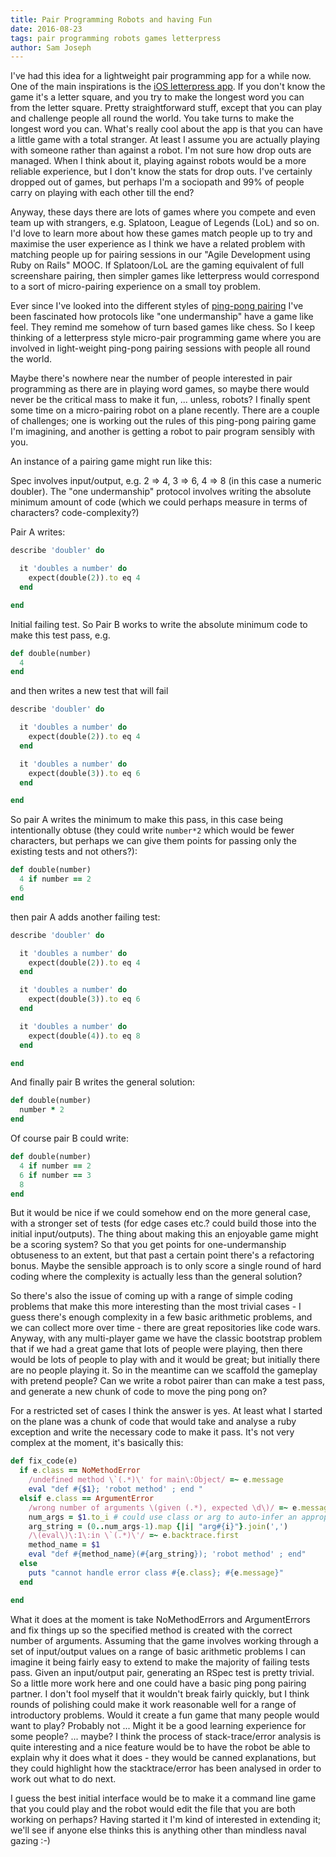 ```yaml
---
title: Pair Programming Robots and having Fun
date: 2016-08-23
tags: pair programming robots games letterpress
author: Sam Joseph
---
```



I've had this idea for a lightweight pair programming app for a while now.  One of the main inspirations is the [iOS letterpress app](https://itunes.apple.com/gb/app/letterpress-word-game/id526619424?mt=8).  If you don't know the game it's a letter square, and you try to make the longest word you can from the letter square.  Pretty straightforward stuff, except that you can play and challenge people all round the world.  You take turns to make the longest word you can. What's really cool about the app is that you can have a little game with a total stranger.  At least I assume you are actually playing with someone rather than against a robot.  I'm not sure how drop outs are managed.  When I think about it, playing against robots would be a more reliable experience, but I don't know the stats for drop outs.  I've certainly dropped out of games, but perhaps I'm a sociopath and 99% of people carry on playing with each other till the end?

Anyway, these days there are lots of games where you compete and even team up with strangers, e.g. Splatoon, League of Legends (LoL) and so on.  I'd love to learn more about how these games match people up to try and maximise the user experience as I think we have a related problem with matching people up for pairing sessions in our "Agile Development using Ruby on Rails" MOOC.  If Splatoon/LoL are the gaming equivalent of full screenshare pairing, then simpler games like letterpress would correspond to a sort of micro-pairing experience on a small toy problem.

Ever since I've looked into the different styles of [ping-pong pairing](http://www.agileventures.org/remote-pair-programming/pair-programming-protocols) I've been fascinated how protocols like "one undermanship" have a game like feel.  They remind me somehow of turn based games like chess.  So I keep thinking of a letterpress style micro-pair programming game where you are involved in light-weight ping-pong pairing sessions with people all round the world.

Maybe there's nowhere near the number of people interested in pair programming as there are in playing word games, so maybe there would never be the critical mass to make it fun, ... unless, robots?  I finally spent some time on a micro-pairing robot on a plane recently.  There are a couple of challenges; one is working out the rules of this ping-pong pairing game I'm imagining, and another is getting a robot to pair program sensibly with you.   

An instance of a pairing game might run like this:

Spec involves input/output, e.g. 2 => 4, 3 => 6, 4 => 8  (in this case a numeric doubler).  The "one undermanship" protocol involves writing the absolute minimum amount of code (which we could perhaps measure in terms of characters? code-complexity?)


Pair A writes:

```rb
describe 'doubler' do

  it 'doubles a number' do
    expect(double(2)).to eq 4
  end

end
```

Initial failing test.  So Pair B works to write the absolute minimum code to make this test pass, e.g. 

```rb
def double(number)
  4
end
```

and then writes a new test that will fail

```rb
describe 'doubler' do

  it 'doubles a number' do
    expect(double(2)).to eq 4
  end

  it 'doubles a number' do
    expect(double(3)).to eq 6
  end

end
```

So pair A writes the minimum to make this pass, in this case being intentionally obtuse (they could write `number*2` which would be fewer characters, but perhaps we can give them points for passing only the existing tests and not others?):


```rb
def double(number)
  4 if number == 2
  6
end
```

then pair A adds another failing test:

```rb
describe 'doubler' do

  it 'doubles a number' do
    expect(double(2)).to eq 4
  end

  it 'doubles a number' do
    expect(double(3)).to eq 6
  end

  it 'doubles a number' do
    expect(double(4)).to eq 8
  end

end
```

And finally pair B writes the general solution:

```rb
def double(number)
  number * 2
end
```

Of course pair B could write:

```rb
def double(number)
  4 if number == 2
  6 if number == 3
  8
end
```

But it would be nice if we could somehow end on the more general case, with a stronger set of tests (for edge cases etc.? could build those into the initial input/outputs).  The thing about making this an enjoyable game might be a scoring system? So that you get points for one-undermanship obtuseness to an extent, but that past a certain point there's a refactoring bonus.  Maybe the sensible approach is to only score a single round of hard coding where the complexity is actually less than the general solution?

So there's also the issue of coming up with a range of simple coding problems that make this more interesting than the most trivial cases - I guess there's enough complexity in a few basic arithmetic problems, and we can collect more over time - there are great repositories like code wars.  Anyway, with any multi-player game we have the classic bootstrap problem that if we had a great game that lots of people were playing, then there would be lots of people to play with and it would be great; but initially there are no people playing it.  So in the meantime can we scaffold the gameplay with pretend people?  Can we write a robot pairer than can make a test pass, and generate a new chunk of code to move the ping pong on?

For a restricted set of cases I think the answer is yes.  At least what I started on the plane was a chunk of code that would take and analyse a ruby exception and write the necessary code to make it pass.  It's not very complex at the moment, it's basically this:

```rb
def fix_code(e)
  if e.class == NoMethodError
    /undefined method \`(.*)\' for main\:Object/ =~ e.message
    eval "def #{$1}; 'robot method' ; end "
  elsif e.class == ArgumentError
    /wrong number of arguments \(given (.*), expected \d\)/ =~ e.message
    num_args = $1.to_i # could use class or arg to auto-infer an approprate name?
    arg_string = (0..num_args-1).map {|i| "arg#{i}"}.join(',') 
    /\(eval\)\:1\:in \`(.*)\'/ =~ e.backtrace.first
    method_name = $1
    eval "def #{method_name}(#{arg_string}); 'robot method' ; end"  
  else
    puts "cannot handle error class #{e.class}; #{e.message}"
  end

end
```

What it does at the moment is take NoMethodErrors and ArgumentErrors and fix things up so the specified method is created with the correct number of arguments.  Assuming that the game involves working through a set of input/output values on a range of basic arithmetic problems I can imagine it being fairly easy to extend to make the majority of failing tests pass.  Given an input/output pair, generating an RSpec test is pretty trivial.  So a little more work here and one could have a basic ping pong pairing partner.  I don't fool myself that it wouldn't break fairly quickly, but I think rounds of polishing could make it work reasonable well for a range of introductory problems.  Would it create a fun game that many people would want to play?  Probably not ... Might it be a good learning experience for some people? ... maybe?  I think the process of stack-trace/error analysis is quite interesting and a nice feature would be to have the robot be able to explain why it does what it does - they would be canned explanations, but they could highlight how the stacktrace/error has been analysed in order to work out what to do next.

I guess the best initial interface would be to make it a command line game that you could play and the robot would edit the file that you are both working on perhaps?   Having started it I'm kind of interested in extending it; we'll see if anyone else thinks this is anything other than mindless naval gazing :-)




